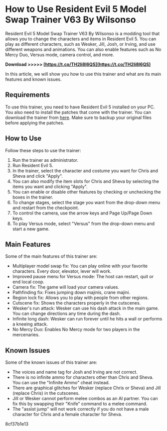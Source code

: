 
 
# How to Use Resident Evil 5 Model Swap Trainer V63 By Wilsonso
 
Resident Evil 5 Model Swap Trainer V63 By Wilsonso is a modding tool that allows you to change the characters and items in Resident Evil 5. You can play as different characters, such as Wesker, Jill, Josh, or Irving, and use different weapons and animations. You can also enable features such as No Mercy Duo, Versus mode, camera control, and more.
 
**Download >>>>> [https://t.co/TH2li8l6QS](https://t.co/TH2li8l6QS)**


 
In this article, we will show you how to use this trainer and what are its main features and known issues.
 
## Requirements
 
To use this trainer, you need to have Resident Evil 5 installed on your PC. You also need to install the patches that come with the trainer. You can download the trainer from [here](https://residentevilmodding.boards.net/thread/376/ultimate-78-trainer-v6-3). Make sure to backup your original files before applying the patches.
 
## How to Use
 
Follow these steps to use the trainer:
 
1. Run the trainer as administrator.
2. Run Resident Evil 5.
3. In the trainer, select the character and costume you want for Chris and Sheva and click "Apply".
4. You can also modify the item slots for Chris and Sheva by selecting the items you want and clicking "Apply".
5. You can enable or disable other features by checking or unchecking the boxes in the trainer.
6. To change stages, select the stage you want from the drop-down menu and restart from the checkpoint.
7. To control the camera, use the arrow keys and Page Up/Page Down keys.
8. To play Versus mode, select "Versus" from the drop-down menu and start a new game.

## Main Features
 
Some of the main features of this trainer are:

- Multiplayer model swap fix: You can play online with your favorite characters. Every door, elevator, lever will work.
- Improved pause menu for Versus mode: The host can restart, quit or end local coop.
- Camera fix: The game will load your camera values.
- Pathfinding fix: Fixes jumping down majinis, crane majini.
- Region lock fix: Allows you to play with people from other regions.
- Cutscene fix: Shows the characters properly in the cutscenes.
- Wesker's run attack: Wesker can use his dash attack in the main game. You can change directions any time during the dash.
- Infinite long dash: Wesker can run forever until he hits a wall or performs a kneeing attack.
- No Mercy Duo: Enables No Mercy mode for two players in the mercenaries.

## Known Issues
 
Some of the known issues of this trainer are:

- The voices and name tag for Josh and Irving are not correct.
- There is no infinite ammo for characters other than Chris and Sheva. You can use the "Infinite Ammo" cheat instead.
- There are graphical glitches for Wesker (replace Chris or Sheva) and Jill (replace Chris) in the cutscenes.
- Jill or Wesker cannot perform melee combos as an AI partner. You can fix this by swapping their "Knife" command to a melee command.
- The "assist jump" will not work correctly if you do not have a male character for Chris and a female character for Sheva.

 8cf37b1e13
 
